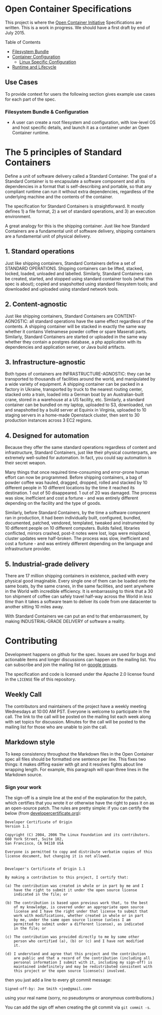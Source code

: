# Open Container Specifications

This project is where the [Open Container Initiative](http://www.opencontainers.org/) Specifications are written. This is a work in progress. We should have a first draft by end of July 2015.

Table of Contents

- [Filesystem Bundle](bundle.md)
- [Container Configuration](config.md)
  - [Linux Specific Configuration](config-linux.md)
- [Runtime and Lifecycle](runtime.md)

## Use Cases

To provide context for users the following section gives example use cases for each part of the spec.

### Filesystem Bundle & Configuration

- A user can create a root filesystem and configuration, with low-level OS and host specific details, and launch it as a container under an Open Container runtime.

# The 5 principles of Standard Containers

Define a unit of software delivery called a Standard Container. The goal of a Standard Container is to encapsulate a software component and all its dependencies in a format that is self-describing and portable, so that any compliant runtime can run it without extra dependencies, regardless of the underlying machine and the contents of the container.

The specification for Standard Containers is straightforward. It mostly defines 1) a file format, 2) a set of standard operations, and 3) an execution environment.

A great analogy for this is the shipping container. Just like how Standard Containers are a fundamental unit of software delivery, shipping containers are a fundamental unit of physical delivery.

## 1. Standard operations

Just like shipping containers, Standard Containers define a set of STANDARD OPERATIONS. Shipping containers can be lifted, stacked, locked, loaded, unloaded and labelled. Similarly, Standard Containers can be created, started, and stopped using standard container tools (what this spec is about); copied and snapshotted using standard filesystem tools; and downloaded and uploaded using standard network tools.

## 2. Content-agnostic

Just like shipping containers, Standard Containers are CONTENT-AGNOSTIC: all standard operations have the same effect regardless of the contents. A shipping container will be stacked in exactly the same way whether it contains Vietnamese powder coffee or spare Maserati parts. Similarly, Standard Containers are started or uploaded in the same way whether they contain a postgres database, a php application with its dependencies and application server, or Java build artifacts.

## 3. Infrastructure-agnostic

Both types of containers are INFRASTRUCTURE-AGNOSTIC: they can be transported to thousands of facilities around the world, and manipulated by a wide variety of equipment. A shipping container can be packed in a factory in Ukraine, transported by truck to the nearest routing center, stacked onto a train, loaded into a German boat by an Australian-built crane, stored in a warehouse at a US facility, etc. Similarly, a standard container can be bundled on my laptop, uploaded to S3, downloaded, run and snapshotted by a build server at Equinix in Virginia, uploaded to 10 staging servers in a home-made Openstack cluster, then sent to 30 production instances across 3 EC2 regions.

## 4. Designed for automation

Because they offer the same standard operations regardless of content and infrastructure, Standard Containers, just like their physical counterparts, are extremely well-suited for automation. In fact, you could say automation is their secret weapon.

Many things that once required time-consuming and error-prone human effort can now be programmed. Before shipping containers, a bag of powder coffee was hauled, dragged, dropped, rolled and stacked by 10 different people in 10 different locations by the time it reached its destination. 1 out of 50 disappeared. 1 out of 20 was damaged. The process was slow, inefficient and cost a fortune - and was entirely different depending on the facility and the type of goods.

Similarly, before Standard Containers, by the time a software component ran in production, it had been individually built, configured, bundled, documented, patched, vendored, templated, tweaked and instrumented by 10 different people on 10 different computers. Builds failed, libraries conflicted, mirrors crashed, post-it notes were lost, logs were misplaced, cluster updates were half-broken. The process was slow, inefficient and cost a fortune - and was entirely different depending on the language and infrastructure provider.

## 5. Industrial-grade delivery

There are 17 million shipping containers in existence, packed with every physical good imaginable. Every single one of them can be loaded onto the same boats, by the same cranes, in the same facilities, and sent anywhere in the World with incredible efficiency. It is embarrassing to think that a 30 ton shipment of coffee can safely travel half-way across the World in *less time* than it takes a software team to deliver its code from one datacenter to another sitting 10 miles away.

With Standard Containers we can put an end to that embarrassment, by making INDUSTRIAL-GRADE DELIVERY of software a reality.

# Contributing

Development happens on github for the spec.  Issues are used for bugs and actionable items and longer
discussions can happen on the mailing list.  You can subscribe and join the mailing list on
[google groups](https://groups.google.com/a/opencontainers.org/forum/#!forum/dev).

The specification and code is licensed under the Apache 2.0 license found in 
the `LICENSE` file of this repository.  

## Weekly Call

The contributors and maintainers of the project have a weekly meeting Wednesdays at 10:00 AM PST.
Everyone is welcome to participate in the call.  The link to the call will be posted on the mailing
list each week along with set topics for discussion.
Minutes for the call will be posted to the mailing list for those who are unable to join the call.

## Markdown style

To keep consistency throughout the Markdown files in the Open Container spec all files should be formatted one sentence per line.
This fixes two things: it makes diffing easier with git and it resolves fights about line wrapping length.
For example, this paragraph will span three lines in the Markdown source.

### Sign your work

The sign-off is a simple line at the end of the explanation for the
patch, which certifies that you wrote it or otherwise have the right to
pass it on as an open-source patch.  The rules are pretty simple: if you
can certify the below (from
[developercertificate.org](http://developercertificate.org/)):

```
Developer Certificate of Origin
Version 1.1

Copyright (C) 2004, 2006 The Linux Foundation and its contributors.
660 York Street, Suite 102,
San Francisco, CA 94110 USA

Everyone is permitted to copy and distribute verbatim copies of this
license document, but changing it is not allowed.


Developer's Certificate of Origin 1.1

By making a contribution to this project, I certify that:

(a) The contribution was created in whole or in part by me and I
    have the right to submit it under the open source license
    indicated in the file; or

(b) The contribution is based upon previous work that, to the best
    of my knowledge, is covered under an appropriate open source
    license and I have the right under that license to submit that
    work with modifications, whether created in whole or in part
    by me, under the same open source license (unless I am
    permitted to submit under a different license), as indicated
    in the file; or

(c) The contribution was provided directly to me by some other
    person who certified (a), (b) or (c) and I have not modified
    it.

(d) I understand and agree that this project and the contribution
    are public and that a record of the contribution (including all
    personal information I submit with it, including my sign-off) is
    maintained indefinitely and may be redistributed consistent with
    this project or the open source license(s) involved.
```

then you just add a line to every git commit message:

    Signed-off-by: Joe Smith <joe@gmail.com>

using your real name (sorry, no pseudonyms or anonymous contributions.)

You can add the sign off when creating the git commit via `git commit -s`.
